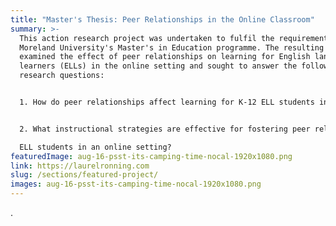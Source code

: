 ```yaml
---
title: "Master's Thesis: Peer Relationships in the Online Classroom"
summary: >-
  This action research project was undertaken to fulfil the requirements of
  Moreland University's Master's in Education programme. The resulting thesis
  examined the effect of peer relationships on learning for English language
  learners (ELLs) in the online setting and sought to answer the following two
  research questions:


  1. How do peer relationships affect learning for K-12 ELL students in an online setting?


  2. What instructional strategies are effective for fostering peer relationships for K-12

  ELL students in an online setting?
featuredImage: aug-16-psst-its-camping-time-nocal-1920x1080.png
link: https://laurelronning.com
slug: /sections/featured-project/
images: aug-16-psst-its-camping-time-nocal-1920x1080.png
---
```


.
